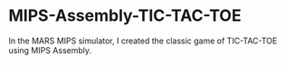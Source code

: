 # MIPS-Assembly-TIC-TAC-TOE
 In the MARS MIPS simulator, I created the classic game of TIC-TAC-TOE using MIPS Assembly.
